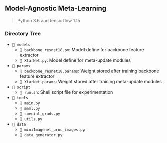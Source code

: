 ## Model-Agnostic Meta-Learning

> Python 3.6 and tensorflow 1.15

### Directory Tree 

- `📂 models`
  - `📄 backbone_resnet18.py`: Model define for backbone feature extractor
  - `📄 XtarNet.py`: Model define for meta-update modules
- `📂 params`
  - `📄 backbone_resnet18.params`: Weight stored after training backbone feature extractor
  - `📄 XtarNet.params`: Weight stored after training meta-update modules
- `📂 script`
  - `📄 run.sh`: Shell script file for experimentation
- `📂 tools`
  - `📄 main.py`
  - `📄 maml.py`
  - `📄 special_grads.py`
  - `📄 utils.py`
- `📂 data`
  - `📄 miniImagenet_proc_images.py`
  - `📄 data_generator.py`